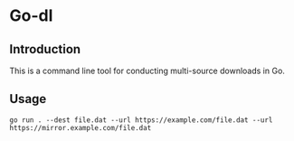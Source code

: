 # Go-dl
## Introduction
This is a command line tool for conducting multi-source downloads in Go.

## Usage
```
go run . --dest file.dat --url https://example.com/file.dat --url https://mirror.example.com/file.dat
```
